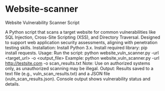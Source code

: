 # Website-scanner
Website Vulnerability Scanner Script


A Python script that scans a target website for common vulnerabilities like SQL Injection, Cross-Site Scripting (XSS), and Directory Traversal. Designed to support web application security assessments, aligning with penetration testing skills.
Installation:
Install Python 3.x.
Install required library: pip install requests.
Usage:
Run the script: python website_vuln_scanner.py -url <target_url> -o <output_file>
Example: python website_vuln_scanner.py -url http://testsite.com -o scan_results.txt
Note: Use on authorized systems only, as unauthorized scanning may be illegal.
Output:
Results saved to a text file (e.g., vuln_scan_results.txt) and a JSON file (vuln_scan_results.json).
Console output shows vulnerability status and details.
